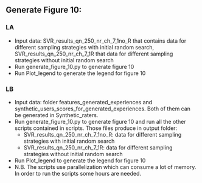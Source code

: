 ## Generate Figure 10:

### LA
* Input data: SVR_results_qn_250_nr_ch_7_1no_R that contains data for different sampling strategies with initial random search, SVR_results_qn_250_nr_ch_7_1R that data for different sampling strategies without initial random search
* Run generate_figure_10.py to generate figure 10
* Run Plot_legend to generate the legend for figure 10

### LB
* Input data: folder features_generated_experiences and synthetic_users_scores_for_generated_experiences. Both of them can be generated in Synthetic_raters.
* Run generate_figure_10.py to generate figure 10 and run all the other scripts contained in scripts. Those files produce in output folder:
  * SVR_results_qn_250_nr_ch_7_1no_R: data for different sampling strategies with initial random search
  * SVR_results_qn_250_nr_ch_7_1R: data for different sampling strategies without initial random search
* Run Plot_legend to generate the legend for figure 10
* N.B. The scripts use parallelization which can consume a lot of memory. In order to run the scripts some hours are needed. 